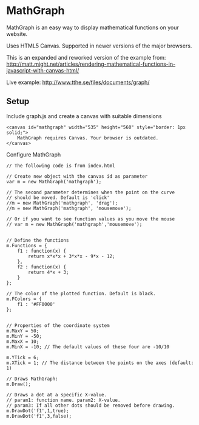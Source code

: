 MathGraph
=========

MathGraph is an easy way to display mathematical functions on your website.

Uses HTML5 Canvas. Supported in newer versions of the major browsers.

This is an expanded and reworked version of the example from:
http://matt.might.net/articles/rendering-mathematical-functions-in-javascript-with-canvas-html/

Live example: http://www.tthe.se/files/documents/graph/

Setup
-----

Include graph.js and create a canvas with suitable dimensions

	<canvas id="mathgraph" width="535" height="560" style="border: 1px solid;">
		MathGraph requires Canvas. Your browser is outdated.
	</canvas>

Configure MathGraph

	// The following code is from index.html
	
	// Create new object with the canvas id as parameter
	var m = new MathGraph('mathgraph');
	    
    // The second parameter determines when the point on the curve
    // should be moved. Default is 'click'
    //m = new MathGraph('mathgraph', 'drag');
    //m = new MathGraph('mathgraph', 'mousemove');
    
	// Or if you want to see function values as you move the mouse
	// var m = new MathGraph('mathgraph','mousemove');
	
	
	// Define the functions
	m.Functions = {
		f1 : function(x) {
			return x*x*x + 3*x*x - 9*x - 12;
		},
		f2 : function(x) {
			return 4*x + 3;
		}
	};
	
	// The color of the plotted function. Default is black.
	m.FColors = {
		f1 : '#FF0000'
	};
	
	
	// Properties of the coordinate system
	m.MaxY = 50;
	m.MinY = -50;
	m.MaxX = 10;
	m.MinX = -10; // The default values of these four are -10/10
	
	m.YTick = 6;
	m.XTick = 1; // The distance between the points on the axes (default: 1)
	
	// Draws MathGraph:
	m.Draw();
	
	// Draws a dot at a specific X-value.
	// param1: function name. param2: X-value.
	// param3: If all other dots should be removed before drawing.
	m.DrawDot('f1',1,true);
	m.DrawDot('f1',3,false);
 




 



